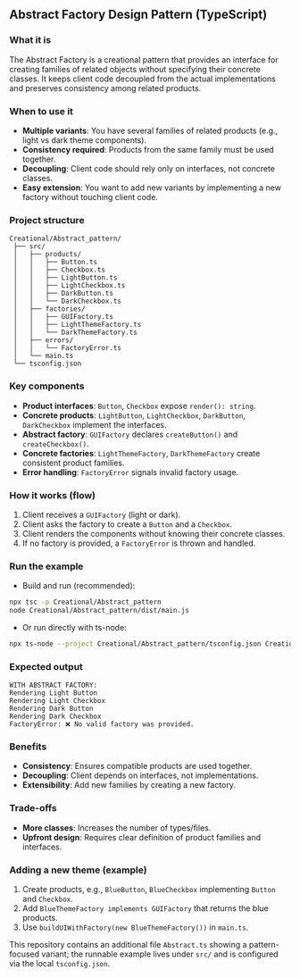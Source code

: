 ## Abstract Factory Design Pattern (TypeScript)

### What it is
The Abstract Factory is a creational pattern that provides an interface for creating families of related objects without specifying their concrete classes. It keeps client code decoupled from the actual implementations and preserves consistency among related products.

### When to use it
- **Multiple variants**: You have several families of related products (e.g., light vs dark theme components).
- **Consistency required**: Products from the same family must be used together.
- **Decoupling**: Client code should rely only on interfaces, not concrete classes.
- **Easy extension**: You want to add new variants by implementing a new factory without touching client code.

### Project structure
```
Creational/Abstract_pattern/
 ├── src/
 │   ├── products/
 │   │   ├── Button.ts
 │   │   ├── Checkbox.ts
 │   │   ├── LightButton.ts
 │   │   ├── LightCheckbox.ts
 │   │   ├── DarkButton.ts
 │   │   └── DarkCheckbox.ts
 │   ├── factories/
 │   │   ├── GUIFactory.ts
 │   │   ├── LightThemeFactory.ts
 │   │   └── DarkThemeFactory.ts
 │   ├── errors/
 │   │   └── FactoryError.ts
 │   └── main.ts
 └── tsconfig.json
```

### Key components
- **Product interfaces**: `Button`, `Checkbox` expose `render(): string`.
- **Concrete products**: `LightButton`, `LightCheckbox`, `DarkButton`, `DarkCheckbox` implement the interfaces.
- **Abstract factory**: `GUIFactory` declares `createButton()` and `createCheckbox()`.
- **Concrete factories**: `LightThemeFactory`, `DarkThemeFactory` create consistent product families.
- **Error handling**: `FactoryError` signals invalid factory usage.

### How it works (flow)
1. Client receives a `GUIFactory` (light or dark).
2. Client asks the factory to create a `Button` and a `Checkbox`.
3. Client renders the components without knowing their concrete classes.
4. If no factory is provided, a `FactoryError` is thrown and handled.

### Run the example
- Build and run (recommended):
```bash
npx tsc -p Creational/Abstract_pattern
node Creational/Abstract_pattern/dist/main.js
```

- Or run directly with ts-node:
```bash
npx ts-node --project Creational/Abstract_pattern/tsconfig.json Creational/Abstract_pattern/src/main.ts
```

### Expected output
```
WITH ABSTRACT FACTORY:
Rendering Light Button
Rendering Light Checkbox
Rendering Dark Button
Rendering Dark Checkbox
FactoryError: ❌ No valid factory was provided.
```

### Benefits
- **Consistency**: Ensures compatible products are used together.
- **Decoupling**: Client depends on interfaces, not implementations.
- **Extensibility**: Add new families by creating a new factory.

### Trade-offs
- **More classes**: Increases the number of types/files.
- **Upfront design**: Requires clear definition of product families and interfaces.

### Adding a new theme (example)
1. Create products, e.g., `BlueButton`, `BlueCheckbox` implementing `Button` and `Checkbox`.
2. Add `BlueThemeFactory implements GUIFactory` that returns the blue products.
3. Use `buildUIWithFactory(new BlueThemeFactory())` in `main.ts`.

This repository contains an additional file `Abstract.ts` showing a pattern-focused variant; the runnable example lives under `src/` and is configured via the local `tsconfig.json`.